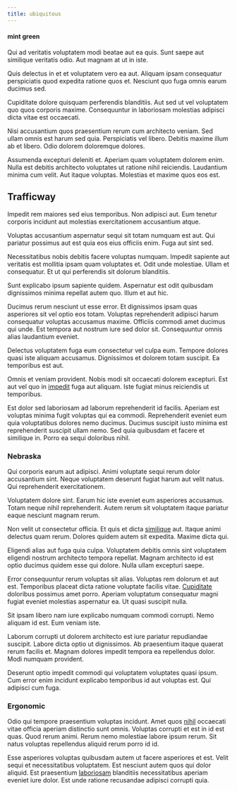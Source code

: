 ```yaml
---
title: ubiquitous
---
```


#### mint green

Qui ad veritatis voluptatem modi beatae aut ea quis. Sunt saepe aut similique veritatis odio. Aut magnam at ut in iste.

Quis delectus in et et voluptatem vero ea aut. Aliquam ipsam consequatur perspiciatis quod expedita ratione quos et. Nesciunt quo fuga omnis earum ducimus sed.

Cupiditate dolore quisquam perferendis blanditiis. Aut sed ut vel voluptatem quo quos corporis maxime. Consequuntur in laboriosam molestias adipisci dicta vitae est occaecati.

Nisi accusantium quos praesentium rerum cum architecto veniam. Sed ullam omnis est harum sed quia. Perspiciatis vel libero. Debitis maxime illum ab et libero. Odio dolorem doloremque dolores.

Assumenda excepturi deleniti et. Aperiam quam voluptatem dolorem enim. Nulla est debitis architecto voluptates ut ratione nihil reiciendis. Laudantium minima cum velit. Aut itaque voluptas. Molestias et maxime quos eos est.

## Trafficway

Impedit rem maiores sed eius temporibus. Non adipisci aut. Eum tenetur corporis incidunt aut molestias exercitationem accusantium atque.

Voluptas accusantium aspernatur sequi sit totam numquam est aut. Qui pariatur possimus aut est quia eos eius officiis enim. Fuga aut sint sed.

Necessitatibus nobis debitis facere voluptas numquam. Impedit sapiente aut veritatis est mollitia ipsam quam voluptates et. Odit unde molestiae. Ullam et consequatur. Et ut qui perferendis sit dolorum blanditiis.

Sunt explicabo ipsum sapiente quidem. Aspernatur est odit quibusdam dignissimos minima repellat autem quo. Illum et aut hic.

Ducimus rerum nesciunt ut esse error. Et dignissimos ipsam quas asperiores sit vel optio eos totam. Voluptas reprehenderit adipisci harum consequatur voluptas accusamus maxime. Officiis commodi amet ducimus qui unde. Est tempora aut nostrum iure sed dolor sit. Consequuntur omnis alias laudantium eveniet.

Delectus voluptatem fuga eum consectetur vel culpa eum. Tempore dolores quasi iste aliquam accusamus. Dignissimos et dolorem totam suscipit. Ea temporibus est aut.

Omnis et veniam provident. Nobis modi sit occaecati dolorem excepturi. Est aut vel quo in [impedit](/facere/temporibus/tasty_frozen_salad_security.md) fuga aut aliquam. Iste fugiat minus reiciendis ut temporibus.

Est dolor sed laboriosam ad laborum reprehenderit id facilis. Aperiam est voluptas minima fugit voluptas qui ea commodi. Reprehenderit eveniet eum quia voluptatibus dolores nemo ducimus. Ducimus suscipit iusto minima est reprehenderit suscipit ullam nemo. Sed quia quibusdam et facere et similique in. Porro ea sequi doloribus nihil.

### Nebraska

Qui corporis earum aut adipisci. Animi voluptate sequi rerum dolor accusantium sint. Neque voluptatem deserunt fugiat harum aut velit natus. Qui reprehenderit exercitationem.

Voluptatem dolore sint. Earum hic iste eveniet eum asperiores accusamus. Totam neque nihil reprehenderit. Autem rerum sit voluptatem itaque pariatur eaque nesciunt magnam rerum.

Non velit ut consectetur officia. Et quis et dicta [similique](/facere/temporibus/possimus/mint_green.md) aut. Itaque animi delectus quam rerum. Dolores quidem autem sit expedita. Maxime dicta qui.

Eligendi alias aut fuga quia culpa. Voluptatem debitis omnis sint voluptatem eligendi nostrum architecto tempora repellat. Magnam architecto id est optio ducimus quidem esse qui dolore. Nulla ullam excepturi saepe.

Error consequuntur rerum voluptas sit alias. Voluptas rem dolorum et aut est. Temporibus placeat dicta ratione voluptate facilis vitae. [Cupiditate](/quas/rhode_island_knowledge_user.md) doloribus possimus amet porro. Aperiam voluptatum consequatur magni fugiat eveniet molestias aspernatur ea. Ut quasi suscipit nulla.

Sit ipsam libero nam iure explicabo numquam commodi corrupti. Nemo aliquam id est. Eum veniam iste.

Laborum corrupti ut dolorem architecto est iure pariatur repudiandae suscipit. Labore dicta optio ut dignissimos. Ab praesentium itaque quaerat rerum facilis et. Magnam dolores impedit tempora ea repellendus dolor. Modi numquam provident.

Deserunt optio impedit commodi qui voluptatem voluptates quasi ipsum. Cum error enim incidunt explicabo temporibus id aut voluptas est. Qui adipisci cum fuga.

### Ergonomic

Odio qui tempore praesentium voluptas incidunt. Amet quos [nihil](/consequatur/ipsam/steel_namibia_kiribati.md) occaecati vitae officia aperiam distinctio sunt omnis. Voluptas corrupti et est in id est quas. Quod rerum animi. Rerum nemo molestiae labore ipsum rerum. Sit natus voluptas repellendus aliquid rerum porro id id.

Esse asperiores voluptas quibusdam autem ut facere asperiores et est. Velit sequi et necessitatibus voluptatem. Est nesciunt autem quos qui dolor aliquid. Est praesentium [laboriosam](/dolore/odio/neque/libero/handcrafted_plastic_chicken_buckinghamshire.md) blanditiis necessitatibus aperiam eveniet iure dolor. Est unde ratione recusandae adipisci corrupti quia.
